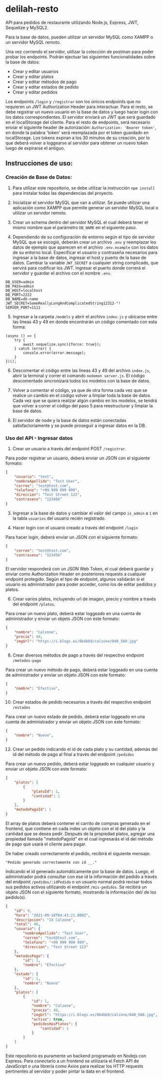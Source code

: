 # delilah-resto
API para pedidos de restaurante utilizando Node.js, Express, JWT, Sequelize y MySQL2.


Para la base de datos, pueden utilizar un servidor MySQL como XAMPP o un servidor MySQL remoto.

Una vez corriendo el servidor, utilizar la colección de postman para poder probar los endpoints. Podrán ejectuar las siguientes funcionalidades sobre la base de datos:

- Crear y editar usuarios
- Crear y editar platos
- Crear y editar métodos de pago
- Crear y editar estados de pedido
- Crear y editar pedidos

Los endpoints `/login` y `/registrar` son los únicos endpoints que no requieren un JWT Authorization Header para interactuar. Para el resto, se debe registrar un nuevo usuario en la base de datos y luego hacer login con los datos correspondientes. El servidor enviará un JWT que será guardado en el localStorage del cliente. Para el resto de endpoints, será necesario enviar el siguiente header de autorización: `Authorization: 'Bearer token'`, en donde la palabra 'token' será reemplazada por el token guardado en localStorage. Los tokens expiran a los 30 minutos de su creación, por lo que deberá volver a loggearse al servidor para obtener un nuevo token luego de expirarse el antiguo.

## Instrucciones de uso:

### Creación de Base de Datos:

1. Para utilizar este repositorio, se debe utilizar la instrucción `npm install` para instalar todas las dependencias del proyecto.

2. Inicializar el servidor MySQL que van a utilizar. Se puede utilizar una aplicación como XAMPP que permite generar un servidor MySQL local o utilizar un servidor remoto.

3. Crear un schema dentro del servidor MySQL el cual deberá tener el mismo nombre que el parámetro `DB_NAME` en el siguiente paso.

4. Dependiendo de su configuración de entorno según el tipo de servidor MySQL que se escogió, deberán crear un archivo `.env` y reemplazar los datos de ejemplo que aparecen en el archivo `.env.example` con los datos de su entorno local. Especificar el usuario y contraseña necesarios para ingresar a la base de datos, ingresar el host y puerto de la base de datos. Cambiar la variable `JWT_SECRET` a cualquier string complicado, que servirá para codificar los JWT. Ingresar el puerto donde correrá el servidor y guardar el archivo con el nombre `.env`.

```
DB_USER=admin
DB_PASS=admin
DB_HOST=localhost
DB_PORT=2222
DB_NAME=db-name
JWT_SECRET=SomeReallyLongAndComplicatedString12312·"!
SERVER_PORT=1111
```

5. Ingresar a la carpeta `/models` y abrir el archivo `index.js` y ubicarse entre las líneas 43 y 49 en donde encontrarán un código comentado con esta forma: 

```
(async () => {
    try {
        await sequelize.sync({force: true});
    } catch (error) { 
        console.error(error.message);
    }
})();
```
6. Descomentar el código entre las líneas 43 y 49 del archivo `index.js`, abrir la terminal y correr el comando `nodemon server.js`. El código descomentado sincronizará todos los modelos con la base de datos.

7. Volver a comentar el código, ya que de otra forma cada vez que se realice un cambio en el código volver a limpiar toda la base de datos. Cada vez que se quiera realizar algún cambio en los modelos, se tendrá que volver a correr el código del paso 5 para reestructurar y limpiar la base de datos.

8. El servidor de node y la base de datos están conectadas satisfactoriamente y se puede proseguir a ingresar datos en la DB.


### Uso del API - Ingresar datos

1. Crear un usuario a través del endpoint POST `/registrar`.

Para poder registrar un usuario, deberá enviar un JSON con el siguiente formato:
```json
{
    "usuario": "test",
    "nombreApellido": "Test User",
    "correo": "test@test.com",
    "telefono": "+99 999 999 999",
    "direccion": "Test Street 123",
    "contrasena": "123456"
}
```

3. Ingresar a la base de datos y cambiar el valor del campo `is_admin` a `1` en la tabla `usuarios` del usuario recién registrado.

5. Hacer login con el usuario creado a través del endpoint `/login`

Para hacer login, deberá enviar un JSON con el siguiente formato:
```json
{
    "correo": "test@test.com",
    "contrasena": "123456" 
}
```

El servidor responderá con un JSON Web Token, el cual deberá guardar y enviar como Authorization Header en posteriores requests a cualquier endpoint protegido. Según el tipo de endpoint, algunos validarán si el usuario es administrador para poder acceder, como los de editar pedidos y platos.

6. Crear varios platos, incluyendo url de imagen, precio y nombre a través del endpoint `/platos`.

Para crear un nuevo plato, deberá estar loggeado en una cuenta de administrador y enviar un objeto JSON con este formato:
```json
{
    "nombre": "Calzone",
    "precio": 40,
    "imgUrl": "https://i.blogs.es/0b4bb9/calzone/840_560.jpg"
}
```

8. Crear diversos métodos de pago a través del respectivo endpoint `/metodos-pago`

Para crear un nuevo método de pago, deberá estar loggeado en una cuenta de administrador y enviar un objeto JSON con este formato:
```json
{
    "nombre": "Efectivo",
}
```

10. Crear estados de pedido necesarios a través del respectivo endpoint `/estados`

Para crear un nuevo estado de pedido, deberá estar loggeado en una cuenta de administrador y enviar un objeto JSON con este formato:
```json
{
    "nombre": "Nuevo",
}
```

12. Crear un pedido indicando el id de cada plato y su cantidad, además del id del método de pago al final a través del endpoint `/pedidos`

Para crear un nuevo pedido, deberá estar loggeado en cualquier usuario y enviar un objeto JSON con este formato:
```json
{
    "platos": [
        {
            "platoId": 1,
            "cantidad": 1
        }
    ],
    "metodoPagoId": 1
}
```

El array de platos deberá contener el carrito de compras generado en el frontend, que contiene en cada index un objeto con el id del plato y la cantidad que se desea pedir. Después de la propiedad platos, agregar una propiedad llamada "metodoPagoId" en el cual ingresarás el id del método de pago que usará el cliente para pagar.

De haber creado correctamente el pedido, recibirá el siguiente mensaje:

`"Pedido generado correctamente con id __."`

Indicando el id generado automáticamente por la base de datos. Luego, el administrador podrá consultar con ese id la información del pedido a través del endpoint `/pedidos/:idPedido` o un usuario normal podrá revisar todos sus pedidos activos utilizando el endpoint `/mis-pedidos`. Se recibirá un objeto JSON con el siguiente formato, mostrando la información del/ de los pedido(s).

```json
{
    "id": 9,
    "hora": "2021-09-18T04:43:21.000Z",
    "descripcion": "1X Calzone",
    "total": 40,
    "usuario": {
        "nombreApellido": "Test User",
        "correo": "test@test.com",
        "telefono": "+99 999 999 999",
        "direccion": "Test Street 123"
    },
    "metodosPago": {
        "id": 1,
        "nombre": "Efectivo"
    },
    "estado": {
        "id": 1,
        "nombre": "Nuevo"
    },
    "platos": [
        {
            "id": 1,
            "nombre": "Calzone",
            "precio": 40,
            "imgUrl": "https://i.blogs.es/0b4bb9/calzone/840_560.jpg",
            "activo": true,
            "pedidosHasPlatos": {
                "cantidad": 1
            }
        }
    ]
}
```


Este repositorio es puramente un backend programado en Nodejs con Express. Para conectarlo a un frontend se utilizaría el Fetch API de JavaScript o una librería como Axios para realizar los HTTP requests pertinentes al servidor y poder pintar la data en el frontend.
